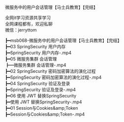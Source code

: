 微服务中的用户会话管理【马士兵教育】【完结】

全网it学习资源共享学习<br>全网课程都有，欢迎私聊<br>微信：jerryttom<br>

┣━msb068-微服务中的用户会话管理【马士兵教育】【完结】<br> ┣━03 SpringSecurity 用户内存<br> ┣━SpringSecurity 用户内存-.mp4<br> ┣━05 微服务集群 会话管理<br> ┣━微服务集群 会话管理-.mp4<br> ┣━02 SpringSecurity 密码加密算法的演化过程<br> ┣━SpringSecurity 密码加密算法的演化过程-.mp4<br> ┣━04 SpringSecurity 验证及登录<br> ┣━SpringSecurity 验证及登录-.mp4<br> ┣━06 使用 JWT 替换SpringSecurity<br> ┣━使用 JWT 替换SpringSecurity-.mp4<br> ┣━01 Session与Cookies&amp;amp;Token<br> ┣━Session与Cookies&amp;amp;Token-.mp4